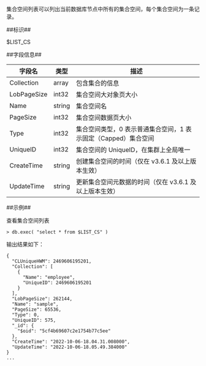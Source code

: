 
集合空间列表可以列出当前数据库节点中所有的集合空间，每个集合空间为一条记录。

##标识##

$LIST_CS

##字段信息##

| 字段名 | 类型   | 描述       |
| ----- | ----- | ----- |
| Collection | array | 包含集合的信息 |
| LobPageSize    | int32   | 集合空间大对象页大小        |
| Name   | string | 集合空间名 |
| PageSize | int32 | 集合空间数据页大小 |
| Type | int32 | 集合空间类型，0 表示普通集合空间，1 表示固定（Capped）集合空间 |
| UniqueID | int32   | 集合空间的 UniqueID，在集群上全局唯一 |
| CreateTime | string | 创建集合空间的时间（仅在 v3.6.1 及以上版本生效） |
| UpdateTime | string | 更新集合空间元数据的时间（仅在 v3.6.1 及以上版本生效） |

##示例##

查看集合空间列表

```lang-javascript
> db.exec( "select * from $LIST_CS" )
```

输出结果如下：

```lang-json
{
  "CLUniqueHWM": 2469606195201,
  "Collection": [
    {
      "Name": "employee",
      "UniqueID": 2469606195201
    }
  ],
  "LobPageSize": 262144,
  "Name": "sample",
  "PageSize": 65536,
  "Type": 0,
  "UniqueID": 575,
  "_id": {
    "$oid": "5cf4b69607c2e1754b77c5ee"
  },
  "CreateTime": "2022-10-06-18.04.31.008000",
  "UpdateTime": "2022-10-06-18.05.49.384000"
}
...
```

